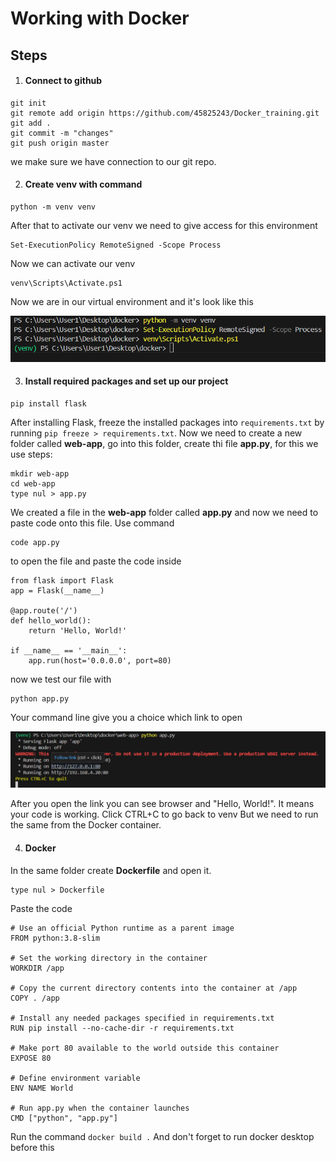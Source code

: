 # Working with Docker
## Steps
1. #### Connect to github 
``` 
git init
git remote add origin https://github.com/45825243/Docker_training.git
git add .
git commit -m "changes"
git push origin master 
``` 
we make sure we have connection to our git repo.

2. #### Create venv with command 
```
python -m venv venv
```
After that to activate our venv we need to give access for this environment
```
Set-ExecutionPolicy RemoteSigned -Scope Process
```
Now we can activate our venv
```
venv\Scripts\Activate.ps1
```
Now we are in our virtual environment and it's look like this

![venv](images\2024-08-20_16-00-18.png)

3. #### Install required packages and set up our project
```
pip install flask
```
After installing Flask, freeze the installed packages into `requirements.txt` by running `pip freeze > requirements.txt`.
Now we need to create a new folder called **web-app**, go into this folder, create thi file **app.py**, for this we use steps: 
``` 
mkdir web-app
cd web-app
type nul > app.py
```
We created a file in the **web-app** folder called **app.py** and now we need to paste code onto this file. Use command 
```
code app.py
```
to open the file and paste the code inside
```
from flask import Flask
app = Flask(__name__)

@app.route('/')
def hello_world():
    return 'Hello, World!'

if __name__ == '__main__':
    app.run(host='0.0.0.0', port=80)
```
now we test our file with
```
python app.py
```
Your command line give you a choice which link to open

![app.py](images\run_code.png)

After you open the link you can see browser and "Hello, World!". It means your code is working. Click CTRL+C to go back to venv
But we need to run the same from the Docker container.

4. #### Docker
In the same folder create **Dockerfile** and open it.
```
type nul > Dockerfile
```
Paste the code
```
# Use an official Python runtime as a parent image
FROM python:3.8-slim

# Set the working directory in the container
WORKDIR /app

# Copy the current directory contents into the container at /app
COPY . /app

# Install any needed packages specified in requirements.txt
RUN pip install --no-cache-dir -r requirements.txt

# Make port 80 available to the world outside this container
EXPOSE 80

# Define environment variable
ENV NAME World

# Run app.py when the container launches
CMD ["python", "app.py"]
```
Run the command `docker build .` And don't forget to run docker desktop before this
